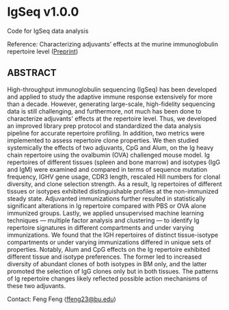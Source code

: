 # IgSeq v1.0.0
Code for IgSeq data analysis

Reference: Characterizing adjuvants’ effects at the murine immunoglobulin repertoire level ([Preprint](https://anvilproject.org/guides/content/creating-links))

## ABSTRACT
High-throughput immunoglobulin sequencing (IgSeq) has been developed and applied to study the adaptive immune response extensively for more than a decade. However, generating large-scale, high-fidelity sequencing data is still challenging, and furthermore, not much has been done to characterize adjuvants' effects at the repertoire level. Thus, we developed an improved library prep protocol and standardized the data analysis pipeline for accurate repertoire profiling. In addition, two metrics were implemented to assess repertoire clone properties. We then studied systemically the effects of two adjuvants, CpG and Alum, on the Ig heavy chain repertoire using the ovalbumin (OVA) challenged mouse model. Ig repertoires of different tissues (spleen and bone marrow) and isotypes (IgG and IgM) were examined and compared in terms of sequence mutation frequency, IGHV gene usage, CDR3 length, rescaled Hill numbers for clonal diversity, and clone selection strength. As a result, Ig repertoires of different tissues or isotypes exhibited distinguishable profiles at the non-immunized steady state. Adjuvanted immunizations further resulted in statistically significant alterations in Ig repertoire compared with PBS or OVA alone immunized groups. Lastly, we applied unsupervised machine learning techniques — multiple factor analysis and clustering — to identify Ig repertoire signatures in different compartments and under varying immunizations. We found that the IGH repertoires of distinct tissue-isotype compartments or under varying immunizations differed in unique sets of properties. Notably, Alum and CpG effects on the Ig repertoire exhibited different tissue and isotype preferences. The former led to increased diversity of abundant clones of both isotypes in BM only, and the latter promoted the selection of IgG clones only but in both tissues. The patterns of Ig repertoire changes likely reflected possible action mechanisms of these two adjuvants.

Contact: Feng Feng (ffeng23@bu.edu)
